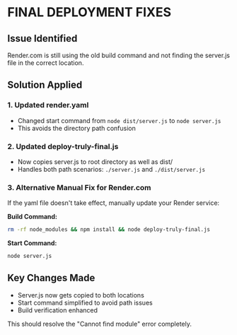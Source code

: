 # FINAL DEPLOYMENT FIXES

## Issue Identified
Render.com is still using the old build command and not finding the server.js file in the correct location.

## Solution Applied

### 1. Updated render.yaml
- Changed start command from `node dist/server.js` to `node server.js`
- This avoids the directory path confusion

### 2. Updated deploy-truly-final.js
- Now copies server.js to root directory as well as dist/
- Handles both path scenarios: `./server.js` and `./dist/server.js`

### 3. Alternative Manual Fix for Render.com
If the yaml file doesn't take effect, manually update your Render service:

**Build Command:**
```bash
rm -rf node_modules && npm install && node deploy-truly-final.js
```

**Start Command:**
```bash
node server.js
```

## Key Changes Made
- Server.js now gets copied to both locations
- Start command simplified to avoid path issues
- Build verification enhanced

This should resolve the "Cannot find module" error completely.